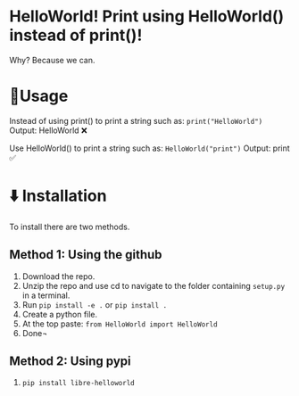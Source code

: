 # HelloWorld! Print using HelloWorld() instead of print()!
Why? Because we can.

# 🔧Usage

Instead of using print() to print a string such as:
`print("HelloWorld")` Output: HelloWorld ❌

Use HelloWorld() to print a string such as:
`HelloWorld("print")` Output: print ✅

# ⬇️ Installation
To install there are two methods.

## Method 1: Using the github
1. Download the repo.
2. Unzip the repo and use cd to navigate to the folder containing `setup.py` in a terminal.
3. Run `pip install -e .` or `pip install .`
4. Create a python file.
5. At the top paste: `from HelloWorld import HelloWorld`
6. Done¬

## Method 2: Using pypi
1. `pip install libre-helloworld`
